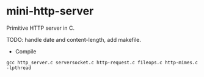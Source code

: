 # mini-http-server
Primitive HTTP server in C.

TODO: handle date and content-length, add makefile.

- Compile
```
gcc http_server.c serversocket.c http-request.c fileops.c http-mimes.c -lpthread
```
